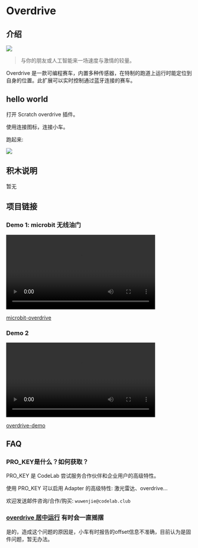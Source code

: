 # Overdrive

## 介绍
![](/img/overdrive.jpg)

>  与你的朋友或人工智能来一场速度与激情的较量。

Overdrive 是一款可编程赛车，内置多种传感器，在特制的跑道上运行时能定位到自身的位置。此扩展可以实时控制通过蓝牙连接的赛车。

## hello world
打开 Scratch overdrive 插件。

使用连接图标，连接小车。

跑起来:

![](/img/da4ead12305bea570035e1585ab06355.png)

## 积木说明
暂无

## 项目链接
### Demo 1: microbit 无线油门

<video width=80% src="/video/89885caff19be76b24502f13f7d425.MP4" controls="controls"></video>


[microbit-overdrive](https://scratch-beta.codelab.club/?sb3url=https://adapter.codelab.club/sb3/microbit-overdrive.sb3)


### Demo 2

<video width=80% src="/video/fe5fb1d3ce1d311740faf31eb7cb1f.MP4" controls="controls"></video>



[overdrive-demo](https://scratch-beta.codelab.club/?sb3url=https://adapter.codelab.club/sb3/overdrive-demo.sb3)

## FAQ
### PRO_KEY是什么？如何获取？
PRO_KEY 是 CodeLab 尝试服务合作伙伴和企业用户的高级特性。

使用 PRO_KEY 可以启用 Adapter 的高级特性: 激光雷达、overdrive...

欢迎发送邮件咨询/合作/购买: `wuwenjie@codelab.club`

### [overdrive 居中运行](https://create.codelab.club/projects/10388/) 有时会一直摇摆
是的，造成这个问题的原因是，小车有时报告的offset信息不准确，目前认为是固件问题，暂无办法。